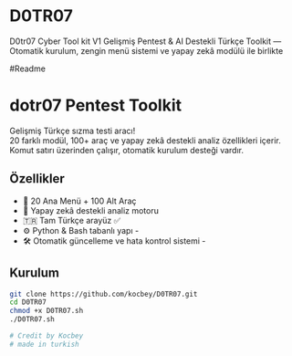# D0TR07
D0tr07  Cyber Tool kit V1 Gelişmiş Pentest &amp; AI Destekli Türkçe Toolkit — Otomatik kurulum, zengin menü sistemi ve yapay zekâ modülü ile birlikte




#Readme 
# dotr07 Pentest Toolkit

Gelişmiş Türkçe sızma testi aracı!  
20 farklı modül, 100+ araç ve yapay zekâ destekli analiz özellikleri içerir.  
Komut satırı üzerinden çalışır, otomatik kurulum desteği vardır.

## Özellikler
- 📌 20 Ana Menü + 100 Alt Araç
- 🤖 Yapay zekâ destekli analiz motoru
- 🇹🇷 Tam Türkçe arayüz ✅
- ⚙️ Python & Bash tabanlı yapı -
- 🛠️ Otomatik güncelleme ve hata kontrol sistemi -

## Kurulum
```bash
git clone https://github.com/kocbey/D0TR07.git
cd D0TR07
chmod +x D0TR07.sh
./D0TR07.sh

# Credit by Kocbey
# made in turkish
